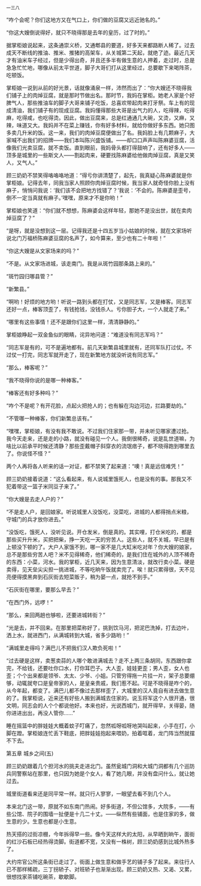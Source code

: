     一三八 

   “咋个会呢？你们这地方又在气口上，你们做的豆腐又远近驰名的。”

   “你这大嫂倒说得好，就只不晓得那是去年的皇历，过了时的。”

   据掌柜娘说起来，这条通崇义桥，又通郫县的要道，好多天来都路断人稀了。过去成天不断线的推油、推米、推猪的高架车，从关城第二天起，就绝了迹。最近几天才有油米车子经过，但是少得出奇，并且还多半有做生意的人押着，走过时，总是急急忙忙地，哪像从前太平世道，脚子大哥们打从这里经过，总要歇下来喝阵茶，吃顿饭。

   掌柜娘一说到从前的好光景，话就像涌泉一样，沛然而出了：“你大嫂还不晓得我们铺子上的肉焯豆腐，就是那时节做出名。那时节，我妈在掌柜。她老人家是个好脾气人，那些推油车的脚子大哥来铺子吃饭，总喜欢带起肉来打牙祭。车上有的现成清油，我们铺子有的现成豆腐。我妈懂得那些大哥是出气力的人，吃得辣，吃得麻，吃得咸，也吃得烫。因此，做出豆腐来，总是红通通几大碗，又烫，又麻，又辣，味道又大。我妈并不在菜上赚钱，你有好多材料，就给你做好多东西。她只图多卖几升米的饭。这一来，我们的肉焯豆腐便做出了名。我妈脸上有几颗麻子，大家喊不出我们的招牌——我们本叫陈兴盛饭铺。——却口口声声叫陈麻婆豆腐，活像我们光卖豆腐，就不卖饭。直到眼前，我妈骨头都打得鼓响了，还有好多人——顶多是城里的一些斯文人——割起肉来，硬要找陈麻婆给他做肉焯豆腐，真是又笑人，又气人。”

   顾三奶奶不禁笑得咯咯咯地道：“得亏你讲清楚了，起先，我真疑心陈麻婆就是你掌柜娘。记得去年，同我当家人照顾你肉焯豆腐时候，我当家人就奇怪你脸上没有麻子，悄悄问我说：‘我们该不会把地方找错了？’我说：‘不会的。陈麻婆是歪号，倒不一定当真就有麻子。’嘿嘿，原来才不是你哟！”

   掌柜娘也笑道：“你们就不想想，陈麻婆会这样年轻，那她不是没出世，就在卖肉焯豆腐了？”

   “是呀，就是没想到这一层。记得我还是十四五岁当小姑娘的时候，就在文家场听说北门万福桥陈麻婆豆腐的名声了，如今算来，至少也有二十年啦！”

   “你这大嫂是从文家场来的吗？”

   “不是。从文家场进城，该走南门。我是从斑竹园那条路上来的。”

   “斑竹园归哪县管？”

   “新繁县。”

   “啊哟！好烦的地方哟！听说一路到头都在打仗，又是同志军，又是棒客。同志军还好一点，棒客顶歪了，有钱抢钱，没钱杀人。亏你胆子大，一个人就走了来。”

   “哪里有这些事情！还不是跟你们这里一样，清清静静的。”

   掌柜娘睁起一双金鱼似的眼睛，诧异地问道：“难道没有同志军吗？”

   “同志军是有的，可不是遍地都有。前几天新繁县城里就有，还同军队打过仗。不过仗一打完，同志军就开走了，现在新繁地方就没听说有同志军。”

   “那么，棒客呢？”

   “我不晓得你说的是哪一种棒客。”

   “棒客还有好多种吗？”

   “咋个不是呢？有开花脸，点起火把抢人的；也有躲在沟边河边，拦路要劫的。”

   “不管哪一种棒客，你们新繁总该有。”

   “嘿嘿，掌柜娘，有没有我不敢说。不过我们住家那一带，并未听见哪家遭过抢。我今天走来，还是走的小路，就没有碰见一个人。我倒很稀奇，说是乱世道嘛，为啥比以前承平时候还清静？那些歪戴帽子斜穿衣的流氓痞子，都不晓得跑到哪里去了。你说怪不怪？”

   两个人再将各人听来的话一对证，都不禁笑了起来道：“噢！真是远信难凭！”

   顾三奶奶接着说道：“这么看起来，有人说城里饿死人，也是没有的事。那我又不犯着带这一篮子米同豆子来了。”

   “你大嫂是去走人户的？”

   “不是走人户，是回娘家。听说城里人没饭吃，没菜吃，进城的人都得捎点米粮，守城门的兵才放你进去。”

   “没饭吃，饿死人，没听见说。开仓发米，倒是真的。其实哩，打仓米吃的，都是那些买升升米，买把把柴，挣一天吃一天的穷苦人。这些人，就不关城，早已是有上顿没下顿的了。大户人家饿不到，哪一家不是几大缸米吃对年？你大嫂的娘家，总不是那些穷苦人吧？米不见得稀奇，他们稀奇的，是我们住在城外的人顶不稀奇的东西：小菜，河水。我的掌柜，近几天来，因为生意清淡，就改行卖小菜。硬是卖得，见天垒尖尖担一挑进城，不等吃晌午饭就卖完了。唉！就只累得很，天不见亮便得摸黑奔到石灰街去短菜贩子，稍为晏一点，就抢不到手。”

   “石灰街在哪里，要那么早去？”

   “在西门外，远啰！”

   “那么，来回两趟也够啦，还要进城转街？”

   “光是去，并不回来。在那里把菜称好了，挑到饮马河，把泥巴洗掉，打去边叶，洒上水，就进西门，从满城转到大城，省多少路哟！”

   “满城里走得吗？满巴儿不把我们汉人欺负死啦！”

   “过去硬是这样，卖葱卖蒜的人哪个敢进满城去？走不上两三条胡同，东西跟你拿完，不给钱，还要吐你口水，打你耳巴子。大人歪，娃娃更歪；男人歪，女人也歪；个个出来都是领爷、太太、少爷、小姐。只管穷得拖一片挂一片，架子总要绷够，动辄就夸口是皇帝家的人，是皇亲贵戚，我们惹不起。可是不晓得是咋个的，从今年起，都变了。满巴儿都不像过去那样歪了，大城里的汉人竟自有进去做生意的了。我掌柜说，近来还有好些人搬到满城去住家的。说玉将军这个人很开通，很文明，同志会的人个个都说他好。本来也好，光说西城门，就开得早，关得晏，随你进进出出，再没人管你……”

   睡在摇篮中的胖娃娃大概着蚊子叮痛了，忽然呱呀呱呀地哭叫起来，小手在打，小脚在蹬。掌柜娘连忙丢下鞋底，把胖娃娃抱起来喂奶，拍着哐着，龙门阵当然就摆不下去。

   第五章 城乡之间(五)

   顾三奶奶跟着几个担河水的挑夫走进北门。虽然瓮城门洞和大城门洞都有几个巡防兵同警察站在那里，也只因为她是个女人，看了她几眼，并没有盘问什么，就让她过去。

   城里街道看来还是同平常一样。就只行人寥寥，一眼望去看不到几个人。

   本来北门这一带，原就不如东南门热闹。好多街道，不但公馆多，大院多，——有些公馆、院子的围墙一扯便是十几二十丈。——纵然有些铺面，也是住家的多，做生意的少。生意也都是小生意。

   热天搭的过街凉棚，今年拆得早一些。像今天这样大的太阳，从早晒到晌午，面街的红沙石板已经热得烫脚。街道都不宽，又没有一株树，顾三奶奶感到比城外热多了。

   大约帘官公所这条街已走过了。街面上做生意和做手艺的铺子多了起来。来往行人已不那样稀疏，三丁拐轿子、对班轿子也渐渐出现。顾三奶奶又热、又渴、又累，很想找家茶铺吃碗茶，歇歇脚。

